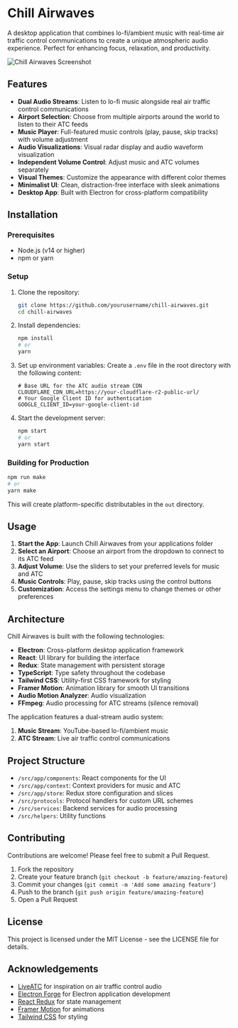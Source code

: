 # Chill Airwaves

A desktop application that combines lo-fi/ambient music with real-time air traffic control communications to create a unique atmospheric audio experience. Perfect for enhancing focus, relaxation, and productivity.

![Chill Airwaves Screenshot](https://placeholder-for-app-screenshot.png)

## Features

- **Dual Audio Streams**: Listen to lo-fi music alongside real air traffic control communications
- **Airport Selection**: Choose from multiple airports around the world to listen to their ATC feeds
- **Music Player**: Full-featured music controls (play, pause, skip tracks) with volume adjustment
- **Audio Visualizations**: Visual radar display and audio waveform visualization
- **Independent Volume Control**: Adjust music and ATC volumes separately
- **Visual Themes**: Customize the appearance with different color themes
- **Minimalist UI**: Clean, distraction-free interface with sleek animations
- **Desktop App**: Built with Electron for cross-platform compatibility

## Installation

### Prerequisites

- Node.js (v14 or higher)
- npm or yarn

### Setup

1. Clone the repository:

   ```bash
   git clone https://github.com/yourusername/chill-airwaves.git
   cd chill-airwaves
   ```

2. Install dependencies:

   ```bash
   npm install
   # or
   yarn
   ```

3. Set up environment variables:
   Create a `.env` file in the root directory with the following content:

   ```dotenv
   # Base URL for the ATC audio stream CDN
   CLOUDFLARE_CDN_URL=https://your-cloudflare-r2-public-url/
   # Your Google Client ID for authentication
   GOOGLE_CLIENT_ID=your-google-client-id
   ```

4. Start the development server:
   ```bash
   npm start
   # or
   yarn start
   ```

### Building for Production

```bash
npm run make
# or
yarn make
```

This will create platform-specific distributables in the `out` directory.

## Usage

1. **Start the App**: Launch Chill Airwaves from your applications folder
2. **Select an Airport**: Choose an airport from the dropdown to connect to its ATC feed
3. **Adjust Volume**: Use the sliders to set your preferred levels for music and ATC
4. **Music Controls**: Play, pause, skip tracks using the control buttons
5. **Customization**: Access the settings menu to change themes or other preferences

## Architecture

Chill Airwaves is built with the following technologies:

- **Electron**: Cross-platform desktop application framework
- **React**: UI library for building the interface
- **Redux**: State management with persistent storage
- **TypeScript**: Type safety throughout the codebase
- **Tailwind CSS**: Utility-first CSS framework for styling
- **Framer Motion**: Animation library for smooth UI transitions
- **Audio Motion Analyzer**: Audio visualization
- **FFmpeg**: Audio processing for ATC streams (silence removal)

The application features a dual-stream audio system:

1. **Music Stream**: YouTube-based lo-fi/ambient music
2. **ATC Stream**: Live air traffic control communications

## Project Structure

- `/src/app/components`: React components for the UI
- `/src/app/context`: Context providers for music and ATC
- `/src/app/store`: Redux store configuration and slices
- `/src/protocols`: Protocol handlers for custom URL schemes
- `/src/services`: Backend services for audio processing
- `/src/helpers`: Utility functions

## Contributing

Contributions are welcome! Please feel free to submit a Pull Request.

1. Fork the repository
2. Create your feature branch (`git checkout -b feature/amazing-feature`)
3. Commit your changes (`git commit -m 'Add some amazing feature'`)
4. Push to the branch (`git push origin feature/amazing-feature`)
5. Open a Pull Request

## License

This project is licensed under the MIT License - see the LICENSE file for details.

## Acknowledgements

- [LiveATC](https://www.liveatc.net/) for inspiration on air traffic control audio
- [Electron Forge](https://www.electronforge.io/) for Electron application development
- [React Redux](https://react-redux.js.org/) for state management
- [Framer Motion](https://www.framer.com/motion/) for animations
- [Tailwind CSS](https://tailwindcss.com/) for styling
